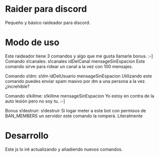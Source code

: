 # Raider para discord
Pequeño y básico raideador para discord.
# Modo de uso
Este raideador tiene 3 comandos y algo que me gusta llamarle bonus. :-]
Comando s!canales:
s!canales idDelCanal mensageSinEspacion
Este comando sirve para ridear un canal a la vez con 100 mensajes.

Comando s!dm:
s!dm idDelUsuario mensageSinEspacion
Utilizando este comando puedes enviar spam masivo por dm a una persona a la vez. ¿increhible?

Comando s!killme:
s!killme mensageSinEspacion
Yo estoy en contra de la auto lesión pero no soy tu. :-]

Bonus s!destruir:
s!destruir
Si logar meter a este bot con permisos de BAN_MEMBERS un servidor este comando la romperá. Literalmente
# Desarrollo
Este js lo iré actualizando y añadiendo nuevos comandos. 
